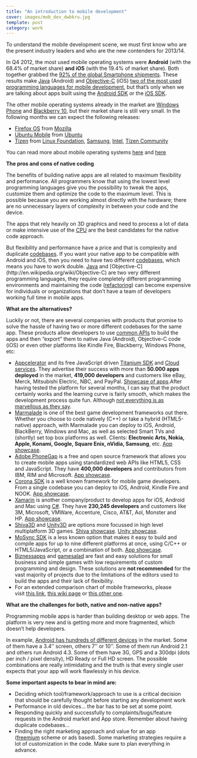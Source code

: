 ```yaml
---
title: "An introduction to mobile development"
cover: images/mob_dev_dwbkru.jpg
template: post
category: work
---
```


To understand the mobile development scene, we must first know who are the present industry leaders and who are the new contenders for 2013/14.

In Q4 2012, the most used mobile operating systems were **Android** (with the 68.4% of market share) **and** **iOS** (with the 19.4% of market share). Both together grabbed the [92% of the global Smartphone shipments](http://techcrunch.com/2013/01/28/android-ios-grabbed-92-of-global-smartphone-shipments-in-q4-2012-android-undisputed-volume-leader-says-analyst/). These results make [Java](http://en.wikipedia.org/wiki/Java_(programming_language)) (Android) and [Objective-C](http://en.wikipedia.org/wiki/Objective-C) (iOS) [two of the most used programming languages for mobile development](http://www.tiobe.com/index.php/content/paperinfo/tpci/index.html), but that’s only when we are talking about apps built using the [Android SDK](http://developer.android.com/sdk/index.html) or the [iOS SDK](https://developer.apple.com/devcenter/ios/index.action).

The other mobile operating systems already in the market are [Windows Phone](http://www.windowsphone.com/en-gb) and [Blackberry 10](http://global.blackberry.com/blackberry-10.html), but their market share is still very small. In the following months we can expect the following releases:

- [Firefox OS](http://www.mozilla.org/en-US/firefoxos/) from [Mozilla](http://www.mozilla.org/en-US/firefoxos/)
- [Ubuntu Mobile](http://www.ubuntu.com/devices/phone) from [Ubuntu](http://www.ubuntu.com/devices/phone)
- [Tizen](https://www.tizen.org/) from [Linux Foundation](http://www.linuxfoundation.org/), [Samsung](http://www.samsung.com/), [Intel](http://www.intel.com/), [Tizen Community](https://www.tizen.org/community)

You can read more about mobile operating systems [here](http://en.wikipedia.org/wiki/Comparison_of_mobile_operating_systems) and [here](http://en.wikipedia.org/wiki/Mobile_operating_system)

**The pros and cons of native coding**

The benefits of building native apps are all related to maximum flexibility and performance. All programmers know that using the lowest level programming languages give you the possibility to tweak the apps, customize them and optimize the code to the maximum level. This is possible because you are working almost directly with the hardware; there are no unnecessary layers of complexity in between your code and the device.

The apps that rely heavily on 3D graphics and need to process a lot of data or make intensive use of the [CPU](http://en.wikipedia.org/wiki/CPU) are the best candidates for the native code approach.

But flexibility and performance have a price and that is complexity and duplicate [codebases](http://en.wikipedia.org/wiki/Codebase). If you want your native app to be compatible with Android and iOS, then you need to have two different [codebases](http://en.wikipedia.org/wiki/Codebase), which means you have to work double. [Java](http://en.wikipedia.org/wiki/Java_(programming_language)) and [Objective-C](http://en.wikipedia.org/wiki/Objective-C) are two very different programming languages, they require completely different programming environments and maintaining the code ([refactoring](http://en.wikipedia.org/wiki/Refactoring)) can become expensive for individuals or organizations that don’t have a team of developers working full time in mobile apps.

**What are the alternatives?**

Luckily or not, there are several companies with products that promise to solve the hassle of having two or more different codebases for the same app. These products allow developers to use [common APIs](http://en.wikipedia.org/wiki/Api) to build the apps and then “export” them to native Java (Android), Objective-C code (iOS) or even other platforms like Kindle Fire, Blackberry, Windows Phone, etc:

- [Appcelerator](http://www.appcelerator.com/) and its free JavaScript driven [Titanium SDK](http://www.appcelerator.com/platform/titanium-platform/) and [Cloud services](http://www.appcelerator.com/cloud/). They advertise their success with more than **50.000 apps deployed** in the market, **419,000 developers** and customers like eBay, Merck, Mitsubishi Electric, NBC, and PayPal. [Showcase of apps](http://pinterest.com/appcelerator/app-showcase/).After having tested the platform for several months, I can say that the product certainly works and the learning curve is fairly smooth, which makes the development process quite fun. Although [not everything is as marvellous as they say](http://usingimho.wordpress.com/2011/06/14/why-you-should-stay-away-from-appcelerators-titanium/).
- [Marmalade](http://www.madewithmarmalade.com/) is one of the best game development frameworks out there. Whether you choose to code natively (C++) or take a hybrid (HTML5-native) approach, with Marmalade you can deploy to iOS, Android, BlackBerry, Windows and Mac, as well as selected Smart TVs and (shortly) set top box platforms as well. Clients: **Electronic Arts, Nokia, Apple, Konami, Google, Square Enix, nVidia, Samsung**, etc. [App showcase](http://www.madewithmarmalade.com/app-showcase).
- [Adobe PhoneGap](http://phonegap.com/) is a free and open source framework that allows you to create mobile apps using standardized web APIs like HTML5, CSS and JavaScript. They have **400,000 developers** and contributors from IBM, RIM and Microsoft. [App showcase](http://phonegap.com/app/).
- [Corona SDK](http://www.coronalabs.com/products/corona-sdk/) is a well known framework for mobile game developers. From a single codebase you can deploy to iOS, Android, Kindle Fire and NOOK. [App showcase](https://developer.coronalabs.com/showcase).
- [Xamarin](http://xamarin.com/) is another company/product to develop apps for iOS, Android and Mac using [C#](http://en.wikipedia.org/wiki/C_Sharp_(programming_language)). They have **230,245 developers** and customers like 3M, Microsoft, VMWare, Accenture, Cisco, AT&T, Aol, Monster and HP. [App showcase](http://xamarin.com/apps).
- [Shiva3D](http://www.shivaengine.com/new-features.html) and [Unity3D](http://unity3d.com/unity/multiplatform/) are options more focussed in high level multiplatform 3D games. [Shiva showcase](http://www.shivaengine.com/shiva-3d-engine-showcase.html). [Unity showcase](http://unity3d.com/gallery/made-with-unity/game-list).
- [MoSync SDK](http://www.mosync.com/sdk) is a less known option that makes it easy to build and compile apps for up to nine different platforms at once, using C/C++ or HTML5/JavaScript, or a combination of both. [App showcase](http://www.mosync.com/showcase).
- [Biznessapps](http://www.biznessapps.com/) and [gamesalad](http://gamesalad.com/) are fast and easy solutions for small business and simple games with low requirements of custom programming and design. These solutions are **not recommended** for the vast majority of projects due to the limitations of the editors used to build the apps and their lack of flexibility.
- For an extended comparison chart of mobile frameworks, please visit [this link](http://www.markus-falk.com/mobile-frameworks-comparison-chart/), [this wiki page](http://en.wikipedia.org/wiki/Multiple_phone_web-based_application_framework) or [this other one](http://en.wikipedia.org/wiki/Mobile_application_development).

**What are the challenges for both, native and non-native apps?**

Programming mobile apps is harder than building desktop or web apps. The platform is very new and is getting more and more fragmented, which doesn’t help developers.

In example, [Android has hundreds of different devices](http://en.wikipedia.org/wiki/Comparison_of_Android_devices) in the market. Some of them have a 3.4’’ screen, others 7’’ or 10’’. Some of them run Android 2.1 and others run Android 4.3. Some of them have 3G, GPS and a 300dpi (dots per inch / pixel density), HD Ready or Full HD screen. The possible combinations are really intimidating and the truth is that every single user expects that your app will work flawlessly in his device.

**Some important aspects to bear in mind are:**

- Deciding which tool/framework/approach to use is a critical decision that should be carefully thought before starting any development work
- Performance in old devices… the bar has to be set at some point.
- Responding quickly and successfully to complaints/bugs/feature requests in the Android market and App store. Remember about having duplicate codebases…
- Finding the right marketing approach and value for an app ([freemium](http://en.wikipedia.org/wiki/Freemium) scheme or ads based). Some marketing strategies require a lot of customization in the code. Make sure to plan everything in advance.
